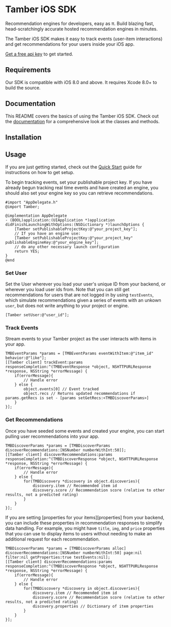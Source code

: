 # Tamber iOS SDK

Recommendation engines for developers, easy as π. Build blazing fast, head-scratchingly accurate hosted recommendation engines in minutes.

The Tamber iOS SDK makes it easy to track events (user-item interactions) and get recommendations for your users inside your iOS app. 

[Get a free api key][homepage] to get started.

## Requirements

Our SDK is compatible with iOS 8.0 and above. It requires Xcode 8.0+ to build the source.

## Documentation

This README covers the basics of using the Tamber iOS SDK. Check out the [documentation][ios-docs] for a comprehensive look at the classes and methods.

## Installation

## Usage

If you are just getting started, check out the [Quick Start][quickstart] guide for instructions on how to get setup.

To begin tracking events, set your publishable project key. If you have already begun tracking real time events and have created an engine, you should also set your engine key so you can retrieve recommendations.

```
#import "AppDelegate.h"
@import Tamber;

@implementation AppDelegate
- (BOOL)application:(UIApplication *)application didFinishLaunchingWithOptions:(NSDictionary *)launchOptions {
	[Tamber setPublishableProjectKey:@"your_project_key"];
	// If you have an engine use:
    [Tamber setPublishableProjectKey:@"your_project_key" publishableEngineKey:@"your_engine_key"];
    // do any other necessary launch configuration
    return YES;
}
@end
```

### Set User

Set the User wherever you load your user's unique ID from your backend, or wherever you load user ids from. Note that you can still get recommendations for users that are not logged in by using `testEvents`, which simulate recommendations given a series of events with an unkown `user`, but does not write anything to your project or engine.

```
[Tamber setUser:@"user_id"];
```

### Track Events

Stream events to your Tamber project as the user interacts with items in your app.

```
TMBEventParams *params = [TMBEventParams eventWithItem:@"item_id" behavior:@"like"];
[[Tamber client] trackEvent:params responseCompletion:^(TMBEventResponse *object, NSHTTPURLResponse *response, NSString *errorMessage) {
    if(errorMessage){
    	// Handle error
    } else {
    	object.events[0] // Event tracked
    	object.recs // Returns updated recommendations if params.getRecs is set - [params setGetRecs:<TMBDiscoverParams>]
	}
}];
```

### Get Recommendations

Once you have seeded some events and created your engine, you can start pulling user recommendations into your app.

```
TMBDiscoverParams *params = [TMBDiscoverParams discoverRecommendations:[NSNumber numberWithInt:50]];
[[Tamber client] discoverRecommendations:params responseCompletion:^(TMBDiscoverResponse *object, NSHTTPURLResponse *response, NSString *errorMessage) {
    if(errorMessage){
    	// Handle error
    } else {
    	for(TMBDiscovery *discovery in object.discoveries){
    		discovery.item // Recommended item id
    		discovery.score // Recommendation score (relative to other results, not a predicted rating)
    	}
	}
}];
```

If you are setting [properties for your items][properties] from your backend, you can include these properties in recommendation responses to simplify data handling. For example, you might have `title`, `img`, and `price` properties that you can use to display items to users without needing to make an additional request for each recommendation.

```
TMBDiscoverParams *params = [TMBDiscoverParams alloc] discoverRecommendations:[NSNumber numberWithInt:50] page:nil filter:nil getProperties:true testEvents:nil];
[[Tamber client] discoverRecommendations:params responseCompletion:^(TMBDiscoverResponse *object, NSHTTPURLResponse *response, NSString *errorMessage) {
    if(errorMessage){
    	// Handle error
    } else {
    	for(TMBDiscovery *discovery in object.discoveries){
    		discovery.item // Recommended item id
    		discovery.score // Recommendation score (relative to other results, not a predicted rating)
    		discovery.properties // Dictionary of item properties
    	}
	}
}];
```

[ios-docs]: http://tamber.github.io/tamber-ios/docs/index.html
[quickstart]: https://tamber.com/docs/start/
[dataset]: https://tamber.com/docs/start/#upload-history
[proeprties]: https://tamber.com/docs/guides/filtering.html
[homepage]: https://tamber.com/
[docs]: https://tamber.com/docs/
[dashboard]: https://dashboard.tamber.com/